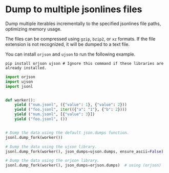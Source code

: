 # Dump to multiple jsonlines files

Dump multiple iterables incrementally to the specified jsonlines file paths, optimizing memory usage.

The files can be compressed using `gzip`, `bzip2`, or `xz` formats. If the file extension is not recognized, it will be
dumped to a text file.

You can install `orjson` and `ujson` to run the following example.

```console
pip install orjson ujson # Ignore this command if these libraries are already installed.
```

```python
import orjson
import ujson
import jsonl


def worker():
    yield ("num.jsonl", ({"value": 1}, {"value": 2}))
    yield ("foo.jsonl", iter(({"a": "1"}, {"b": 2})))
    yield ("num.jsonl", [{"value": 3}])
    yield ("foo.jsonl", ())


# Dump the data using the default json.dumps function.
jsonl.dump_fork(worker())

# Dump the data using the ujson library.
jsonl.dump_fork(worker(), json_dumps=ujson.dumps, ensure_ascii=False)

# Dump the data using the orjson library.
jsonl.dump_fork(worker(), json_dumps=orjson.dumps)  # using (orjson)
```
